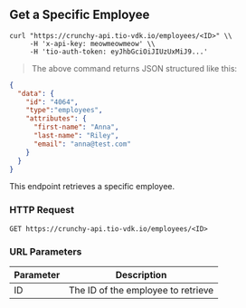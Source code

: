 ## Get a Specific Employee

```shell
curl "https://crunchy-api.tio-vdk.io/employees/<ID>" \\
     -H 'x-api-key: meowmeowmeow' \\
     -H 'tio-auth-token: eyJhbGciOiJIUzUxMiJ9...'
```

> The above command returns JSON structured like this:

```json
{
  "data": {
    "id": "4064",
    "type":"employees",
    "attributes": {
      "first-name": "Anna",
      "last-name": "Riley",
      "email": "anna@test.com"
    }
  }
}
```

This endpoint retrieves a specific employee.

### HTTP Request

`GET https://crunchy-api.tio-vdk.io/employees/<ID>`

### URL Parameters

Parameter | Description
--------- | -----------
ID | The ID of the employee to retrieve
